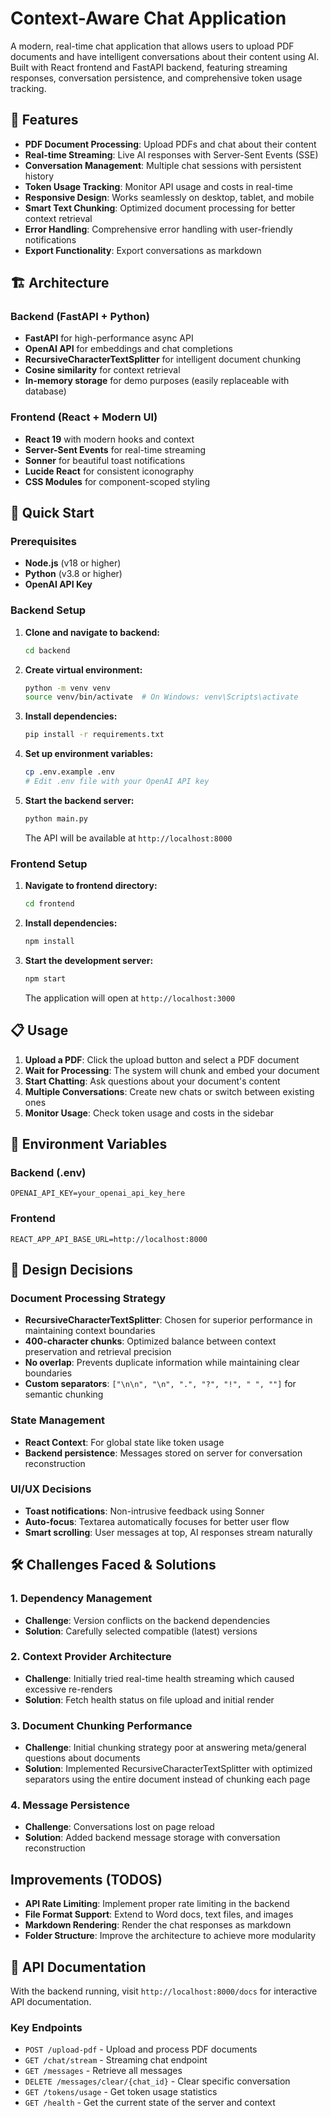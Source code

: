 # Context-Aware Chat Application

A modern, real-time chat application that allows users to upload PDF documents and have intelligent conversations about their content using AI. Built with React frontend and FastAPI backend, featuring streaming responses, conversation persistence, and comprehensive token usage tracking.

## 🌟 Features

- **PDF Document Processing**: Upload PDFs and chat about their content
- **Real-time Streaming**: Live AI responses with Server-Sent Events (SSE)
- **Conversation Management**: Multiple chat sessions with persistent history
- **Token Usage Tracking**: Monitor API usage and costs in real-time
- **Responsive Design**: Works seamlessly on desktop, tablet, and mobile
- **Smart Text Chunking**: Optimized document processing for better context retrieval
- **Error Handling**: Comprehensive error handling with user-friendly notifications
- **Export Functionality**: Export conversations as markdown

## 🏗️ Architecture

### Backend (FastAPI + Python)
- **FastAPI** for high-performance async API
- **OpenAI API** for embeddings and chat completions
- **RecursiveCharacterTextSplitter** for intelligent document chunking
- **Cosine similarity** for context retrieval
- **In-memory storage** for demo purposes (easily replaceable with database)

### Frontend (React + Modern UI)
- **React 19** with modern hooks and context
- **Server-Sent Events** for real-time streaming
- **Sonner** for beautiful toast notifications
- **Lucide React** for consistent iconography
- **CSS Modules** for component-scoped styling

## 🚀 Quick Start

### Prerequisites

- **Node.js** (v18 or higher)
- **Python** (v3.8 or higher)
- **OpenAI API Key**

### Backend Setup

1. **Clone and navigate to backend:**
   ```bash
   cd backend
   ```

2. **Create virtual environment:**
   ```bash
   python -m venv venv
   source venv/bin/activate  # On Windows: venv\Scripts\activate
   ```

3. **Install dependencies:**
   ```bash
   pip install -r requirements.txt
   ```

4. **Set up environment variables:**
   ```bash
   cp .env.example .env
   # Edit .env file with your OpenAI API key
   ```

5. **Start the backend server:**
   ```bash
   python main.py
   ```
   The API will be available at `http://localhost:8000`

### Frontend Setup

1. **Navigate to frontend directory:**
   ```bash
   cd frontend
   ```

2. **Install dependencies:**
   ```bash
   npm install
   ```

3. **Start the development server:**
   ```bash
   npm start
   ```
   The application will open at `http://localhost:3000`

## 📋 Usage

1. **Upload a PDF**: Click the upload button and select a PDF document
2. **Wait for Processing**: The system will chunk and embed your document
3. **Start Chatting**: Ask questions about your document's content
4. **Multiple Conversations**: Create new chats or switch between existing ones
5. **Monitor Usage**: Check token usage and costs in the sidebar

## 🔧 Environment Variables

### Backend (.env)
```env
OPENAI_API_KEY=your_openai_api_key_here
```

### Frontend
```env
REACT_APP_API_BASE_URL=http://localhost:8000
```

## 🎯 Design Decisions

### Document Processing Strategy
- **RecursiveCharacterTextSplitter**: Chosen for superior performance in maintaining context boundaries
- **400-character chunks**: Optimized balance between context preservation and retrieval precision
- **No overlap**: Prevents duplicate information while maintaining clear boundaries
- **Custom separators**: `["\n\n", "\n", ".", "?", "!", " ", ""]` for semantic chunking

### State Management
- **React Context**: For global state like token usage
- **Backend persistence**: Messages stored on server for conversation reconstruction

### UI/UX Decisions
- **Toast notifications**: Non-intrusive feedback using Sonner
- **Auto-focus**: Textarea automatically focuses for better user flow
- **Smart scrolling**: User messages at top, AI responses stream naturally

## 🛠️ Challenges Faced & Solutions

### 1. **Dependency Management**
- **Challenge**: Version conflicts on the backend dependencies
- **Solution**: Carefully selected compatible (latest) versions

### 2. **Context Provider Architecture**
- **Challenge**: Initially tried real-time health streaming which caused excessive re-renders
- **Solution**: Fetch health status on file upload and initial render

### 3. **Document Chunking Performance**
- **Challenge**: Initial chunking strategy poor at answering meta/general questions about documents
- **Solution**: Implemented RecursiveCharacterTextSplitter with optimized separators using the entire document instead of chunking each page

### 4. **Message Persistence**
- **Challenge**: Conversations lost on page reload
- **Solution**: Added backend message storage with conversation reconstruction

## Improvements (TODOS)

- **API Rate Limiting**: Implement proper rate limiting in the backend
- **File Format Support**: Extend to Word docs, text files, and images
- **Markdown Rendering**: Render the chat responses as markdown
- **Folder Structure**: Improve the architecture to achieve more modularity

## 📝 API Documentation

With the backend running, visit `http://localhost:8000/docs` for interactive API documentation.

### Key Endpoints
- `POST /upload-pdf` - Upload and process PDF documents
- `GET /chat/stream` - Streaming chat endpoint
- `GET /messages` - Retrieve all messages
- `DELETE /messages/clear/{chat_id}` - Clear specific conversation
- `GET /tokens/usage` - Get token usage statistics
- `GET /health` - Get the current state of the server and context
